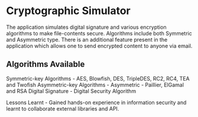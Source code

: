 # Cryptographic Simulator

The application simulates digital signature and various encryption algorithms to make file-contents secure. Algorithms include both Symmetric and Asymmetric type. There is an additional feature present in the application which allows one to send encrypted content to anyone via email.

Algorithms Available
--------------------
Symmetric-key Algorithms - AES, Blowfish, DES, TripleDES, RC2, RC4, TEA and Twofish
Asymmetric-key Algorithms - Asymmetric - Paillier, ElGamal and RSA
Digital Signature - Digital Security Algorithm

Lessons Learnt - Gained hands-on experience in information security and learnt to collaborate external libraries and API.
